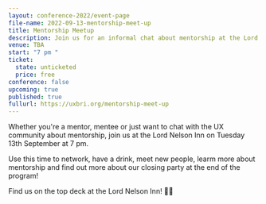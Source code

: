 ```yaml
---
layout: conference-2022/event-page
file-name: 2022-09-13-mentorship-meet-up
title: Mentorship Meetup
description: Join us for an informal chat about mentorship at the Lord Nelson Inn, Brighton
venue: TBA
start: "7 pm "
ticket:
  state: unticketed
  price: free
conference: false
upcoming: true
published: true
fullurl: https://uxbri.org/mentorship-meet-up
---
```

Whether you're a mentor, mentee or just want to chat with the UX community about mentorship, join us at the Lord Nelson Inn on Tuesday 13th September at 7 pm. 

Use this time to network, have a drink, meet new people, learm more about mentorship and find out more about our closing party at the end of the program! 

Find us on the top deck at the Lord Nelson Inn! 🏴‍☠️